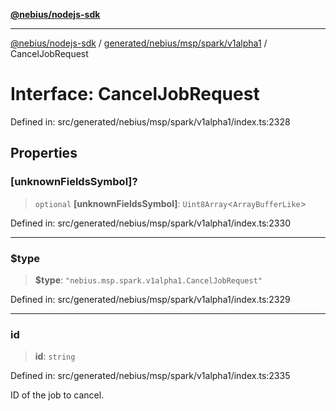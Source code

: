 [**@nebius/nodejs-sdk**](../../../../../../README.md)

***

[@nebius/nodejs-sdk](../../../../../../README.md) / [generated/nebius/msp/spark/v1alpha1](../README.md) / CancelJobRequest

# Interface: CancelJobRequest

Defined in: src/generated/nebius/msp/spark/v1alpha1/index.ts:2328

## Properties

### \[unknownFieldsSymbol\]?

> `optional` **\[unknownFieldsSymbol\]**: `Uint8Array`\<`ArrayBufferLike`\>

Defined in: src/generated/nebius/msp/spark/v1alpha1/index.ts:2330

***

### $type

> **$type**: `"nebius.msp.spark.v1alpha1.CancelJobRequest"`

Defined in: src/generated/nebius/msp/spark/v1alpha1/index.ts:2329

***

### id

> **id**: `string`

Defined in: src/generated/nebius/msp/spark/v1alpha1/index.ts:2335

ID of the job to cancel.
